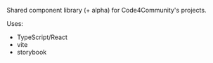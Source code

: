 Shared component library (+ alpha) for Code4Community's projects.

Uses:

- TypeScript/React
- vite
- storybook

